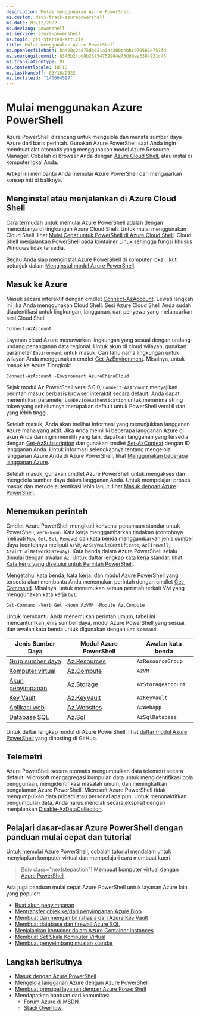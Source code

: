 ```yaml
---
description: Mulai menggunakan Azure PowerShell
ms.custom: devx-track-azurepowershell
ms.date: 03/12/2022
ms.devlang: powershell
ms.service: azure-powershell
ms.topic: get-started-article
title: Mulai menggunakan Azure PowerShell
ms.openlocfilehash: ba400c2a875db021a1ac300cebbc970561e751fd
ms.sourcegitcommit: b346b2fbd8b25f54759984e75ddbee3304921c43
ms.translationtype: MT
ms.contentlocale: id-ID
ms.lasthandoff: 03/16/2022
ms.locfileid: "140664597"
---
```

# <a name="get-started-with-azure-powershell"></a>Mulai menggunakan Azure PowerShell

Azure PowerShell dirancang untuk mengelola dan menata sumber daya Azure dari baris perintah.
Gunakan Azure PowerShell saat Anda ingin membuat alat otomatis yang menggunakan model Azure Resource Manager. Cobalah di browser Anda dengan [Azure Cloud Shell](/azure/cloud-shell/overview), atau instal di komputer lokal Anda.

Artikel ini membantu Anda memulai Azure PowerShell dan mengajarkan konsep inti di baliknya.

## <a name="install-or-run-in-azure-cloud-shell"></a>Menginstal atau menjalankan di Azure Cloud Shell

Cara termudah untuk memulai Azure PowerShell adalah dengan mencobanya di lingkungan Azure Cloud Shell. Untuk mulai menggunakan Cloud Shell, lihat [Mulai Cepat untuk PowerShell di Azure Cloud Shell](/azure/cloud-shell/quickstart-powershell). Cloud Shell menjalankan PowerShell pada kontainer Linux sehingga fungsi khusus Windows tidak tersedia.

Begitu Anda siap menginstal Azure PowerShell di komputer lokal, ikuti petunjuk dalam [Menginstal modul Azure PowerShell](install-az-ps.md).

## <a name="sign-in-to-azure"></a>Masuk ke Azure

Masuk secara interaktif dengan cmdlet [Connect-AzAccount](/powershell/module/az.accounts/connect-azaccount). Lewati langkah ini jika Anda menggunakan Cloud Shell. Sesi Azure Cloud Shell Anda sudah diautentikasi untuk lingkungan, langganan, dan penyewa yang meluncurkan sesi Cloud Shell.

```azurepowershell-interactive
Connect-AzAccount
```

Layanan cloud Azure menawarkan lingkungan yang sesuai dengan undang-undang penanganan data regional. Untuk akun di cloud wilayah, gunakan parameter `Environment` untuk masuk. Cari tahu nama lingkungan untuk wilayan Anda menggunakan cmdlet [Get-AzEnvironment](/powershell/module/Az.Accounts/Get-AzEnvironment).
Misalnya, untuk masuk ke Azure Tiongkok:

```azurepowershell-interactive
Connect-AzAccount -Environment AzureChinaCloud
```

Sejak modul Az PowerShell versi 5.0.0, `Connect-AzAccount` menyajikan perintah masuk berbasis browser interaktif secara default. Anda dapat menentukan parameter `UseDeviceAuthentication` untuk menerima string token yang sebelumnya merupakan default untuk PowerShell versi 6 dan yang lebih tinggi.

Setelah masuk, Anda akan melihat informasi yang menunjukkan langganan Azure mana yang aktif. Jika Anda memiliki beberapa langganan Azure di akun Anda dan ingin memilih yang lain, dapatkan langganan yang tersedia dengan [Get-AzSubscription](/powershell/module/az.accounts/get-azsubscription) dan gunakan cmdlet [Set-AzContext](/powershell/module/az.accounts/set-azcontext) dengan ID langganan Anda. Untuk informasi selengkapnya tentang mengelola langganan Azure Anda di Azure PowerShell, lihat [Menggunakan beberapa langganan Azure](manage-subscriptions-azureps.md).

Setelah masuk, gunakan cmdlet Azure PowerShell untuk mengakses dan mengelola sumber daya dalam langganan Anda. Untuk mempelajari proses masuk dan metode autentikasi lebih lanjut, lihat [Masuk dengan Azure PowerShell](authenticate-azureps.md).

## <a name="find-commands"></a>Menemukan perintah

Cmdlet Azure PowerShell mengikuti konvensi penamaan standar untuk PowerShell, `Verb-Noun`. Kata kerja menggambarkan tindakan (contohnya meliputi `New`, `Get`, `Set`, `Remove`) dan kata benda menggambarkan jenis sumber daya (contohnya meliputi `AzVM`, `AzKeyVaultCertificate`, `AzFirewall`, `AzVirtualNetworkGateway`). Kata benda dalam Azure PowerShell selalu dimulai dengan awalan `Az`. Untuk daftar lengkap kata kerja standar, lihat [Kata kerja yang disetujui untuk Perintah PowerShell](/powershell/scripting/developer/cmdlet/approved-verbs-for-windows-powershell-commands).

Mengetahui kata benda, kata kerja, dan modul Azure PowerShell yang tersedia akan membantu Anda menemukan perintah dengan cmdlet [Get-Command](/powershell/module/microsoft.powershell.core/get-command). Misalnya, untuk menemukan semua perintah terkait VM yang menggunakan kata kerja `Get`:

```powershell-interactive
Get-Command -Verb Get -Noun AzVM* -Module Az.Compute
```

Untuk membantu Anda menemukan perintah umum, tabel ini mencantumkan jenis sumber daya, modul Azure PowerShell yang sesuai, dan awalan kata benda untuk digunakan dengan `Get-Command`:

|                              Jenis Sumber Daya                              |                   Modul Azure PowerShell                    |    Awalan kata benda     |
| ----------------------------------------------------------------------- | ------------------------------------------------------------ | ------------------ |
| [Grup sumber daya](/azure/azure-resource-manager/resource-group-overview) | [Az.Resources](/powershell/module/az.resources#resources)    | `AzResourceGroup`  |
| [Komputer virtual](/azure/virtual-machines)                             | [Az.Compute](/powershell/module/az.compute#virtual_machines) | `AzVM`             |
| [Akun penyimpanan](/azure/storage/common/storage-introduction)          | [Az.Storage](/powershell/module/az.storage/)                 | `AzStorageAccount` |
| [Key Vault](/azure/key-vault/key-vault-whatis)                          | [Az.KeyVault](/powershell/module/az.keyvault)                | `AzKeyVault`       |
| [Aplikasi web](/azure/app-service)                                  | [Az.Websites](/powershell/module/az.websites)                | `AzWebApp`         |
| [Database SQL](/azure/sql-database)                                    | [Az.Sql](/powershell/module/az.sql)                          | `AzSqlDatabase`    |

Untuk daftar lengkap modul di Azure PowerShell, lihat [daftar modul Azure PowerShell](https://github.com/Azure/azure-powershell/blob/master/documentation/azure-powershell-modules.md) yang dihosting di GitHub.

## <a name="telemetry"></a>Telemetri

Azure PowerShell secara otomatis mengumpulkan data telemetri secara default. Microsoft mengagregasi kumpulan data untuk mengidentifikasi pola penggunaan, mengidentifikasi masalah umum, dan meningkatkan pengalaman Azure PowerShell. Microsoft Azure PowerShell tidak mengumpulkan data pribadi atau personal apa pun. Untuk menonaktifkan pengumpulan data, Anda harus menolak secara eksplisit dengan menjalankan [Disable-AzDataCollection](/powershell/module/az.accounts/disable-azdatacollection).

## <a name="learn-azure-powershell-basics-with-quickstarts-and-tutorials"></a>Pelajari dasar-dasar Azure PowerShell dengan panduan mulai cepat dan tutorial

Untuk memulai Azure PowerShell, cobalah tutorial mendalam untuk menyiapkan komputer virtual dan mempelajari cara membuat kueri.

> [!div class="nextstepaction"]
> [Membuat komputer virtual dengan Azure PowerShell](azureps-vm-tutorial.yml)

Ada juga panduan mulai cepat Azure PowerShell untuk layanan Azure lain yang populer:

* [Buat akun penyimpanan](/azure/storage/common/storage-quickstart-create-account?tabs=azure-powershell)
* [Mentransfer objek ke/dari penyimpanan Azure Blob](/azure/storage/blobs/storage-quickstart-blobs-powershell)
* [Membuat dan mengambil rahasia dari Azure Key Vault](/azure/key-vault/quick-create-powershell)
* [Membuat database dan firewall Azure SQL](/azure/sql-database/scripts/sql-database-create-and-configure-database-powershell)
* [Menjalankan kontainer dalam Azure Container Instances](/azure/container-instances/container-instances-quickstart-powershell)
* [Membuat Set Skala Komputer Virtual](/azure/virtual-machine-scale-sets/quick-create-powershell)
* [Membuat penyeimbang muatan standar](/azure/load-balancer/quickstart-create-standard-load-balancer-powershell)

## <a name="next-steps"></a>Langkah berikutnya

* [Masuk dengan Azure PowerShell](authenticate-azureps.md)
* [Mengelola langganan Azure dengan Azure PowerShell](manage-subscriptions-azureps.md)
* [Membuat prinsipal layanan dengan Azure PowerShell](create-azure-service-principal-azureps.md)
* Mendapatkan bantuan dari komunitas:
  * [Forum Azure di MSDN](https://go.microsoft.com/fwlink/p/?LinkId=320212)
  * [Stack Overflow](https://go.microsoft.com/fwlink/?LinkId=320213)
